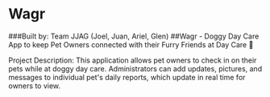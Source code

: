 # Wagr

###Built by: Team JJAG (Joel, Juan, Ariel, Glen) 
##Wagr - Doggy Day Care App to keep Pet Owners connected with their Furry Friends at Day Care 🐶  

 Project Description:  This application allows pet owners to check in on their pets while at doggy day care.  Administrators can add updates, pictures, and messages to individual pet's daily reports, which update in real time for owners to view.